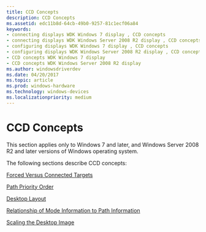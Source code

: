 ```yaml
---
title: CCD Concepts
description: CCD Concepts
ms.assetid: edc11b8d-64cb-49b0-9257-81c1ecf06a84
keywords:
- connecting displays WDK Windows 7 display , CCD concepts
- connecting displays WDK Windows Server 2008 R2 display , CCD concepts
- configuring displays WDK Windows 7 display , CCD concepts
- configuring displays WDK Windows Server 2008 R2 display , CCD concepts
- CCD concepts WDK Windows 7 display
- CCD concepts WDK Windows Server 2008 R2 display
ms.author: windowsdriverdev
ms.date: 04/20/2017
ms.topic: article
ms.prod: windows-hardware
ms.technology: windows-devices
ms.localizationpriority: medium
---
```


# CCD Concepts


This section applies only to Windows 7 and later, and Windows Server 2008 R2 and later versions of Windows operating system.

The following sections describe CCD concepts:

[Forced Versus Connected Targets](forced-versus-connected-targets.md)

[Path Priority Order](path-priority-order.md)

[Desktop Layout](desktop-layout.md)

[Relationship of Mode Information to Path Information](relationship-of-mode-information-to-path-information.md)

[Scaling the Desktop Image](scaling-the-desktop-image.md)

 

 





